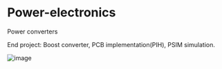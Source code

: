 # Power-electronics
Power converters

End project: Boost converter, PCB implementation(PIH), PSIM simulation.

![image](https://user-images.githubusercontent.com/60117633/165649423-42d3d98f-2e16-497c-95da-68d88bbf198b.png)


